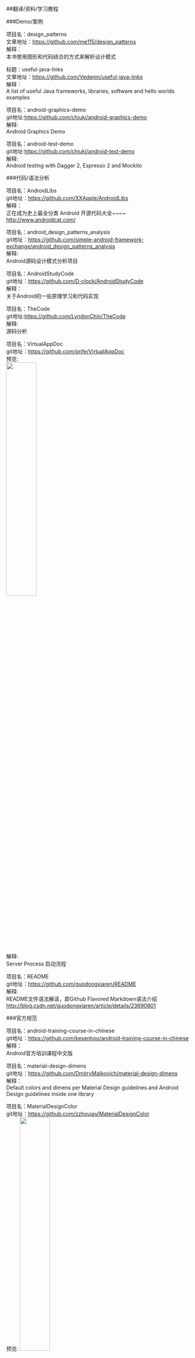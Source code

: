 ##翻译/资料/学习教程<br>






###Demo/案例<br>








项目名：design_patterns<br>
文章地址：https://github.com/me115/design_patterns<br>
解释：<br>
本书使用图形和代码结合的方式来解析设计模式<br>

标题：useful-java-links<br>
文章地址：https://github.com/Vedenin/useful-java-links<br>
解释：<br>
A list of useful Java frameworks, libraries, software and hello worlds examples<br>

项目名：android-graphics-demo<br>
git地址:https://github.com/chiuki/android-graphics-demo<br>
解释:<br>
Android Graphics Demo<br>

项目名：android-test-demo<br>
git地址:https://github.com/chiuki/android-test-demo<br>
解释:<br>
Android testing with Dagger 2, Espresso 2 and Mockito<br>




###代码/语法分析<br>




项目名：AndroidLibs<br>
git地址：https://github.com/XXApple/AndroidLibs<br>
解释：<br>
 正在成为史上最全分类 Android 开源代码大全~~~~ http://www.androidcat.com/<br>

项目名：android_design_patterns_analysis<br>
git地址：https://github.com/simple-android-framework-exchange/android_design_patterns_analysis<br>
解释:<br>
Android源码设计模式分析项目<br>

项目名：AndroidStudyCode<br>
git地址：https://github.com/D-clock/AndroidStudyCode<br>
解释：<br>
关于Android的一些原理学习和代码实现<br>

项目名：TheCode<br>
git地址:https://github.com/LyndonChin/TheCode<br>
解释:<br>
源码分析<br>

项目名：VirtualAppDoc<br>
git地址：https://github.com/prife/VirtualAppDoc<br>
预览:<br>
<img src="https://camo.githubusercontent.com/c8c51387dc0d99c46723e0f1b66c11742f7a7772/68747470733a2f2f7261776769742e636f6d2f70726966652f5669727475616c417070446f632f6d61737465722f706e67732f564142696e64657250726f76696465722e737667" width="40%"/><br><br>
解释:<br>
Server Process 启动流程<br>

项目名：README<br>
git地址：https://github.com/guodongxiaren/README<br>
解释:<br>
README文件语法解读，即Github Flavored Markdown语法介绍 http://blog.csdn.net/guodongxiaren/article/details/23690801<br>


###官方规范<br>




项目名：android-training-course-in-chinese<br>
git地址：https://github.com/kesenhoo/android-training-course-in-chinese<br>
解释：<br>
Android官方培训课程中文版<br>

项目名：material-design-dimens<br>
git地址：https://github.com/DmitryMalkovich/material-design-dimens<br>
解释：<br>
Default colors and dimens per Material Design guidelines and Android Design guidelines inside one library<br>

项目名：MaterialDesignColor<br>
git地址：https://github.com/zzhoujay/MaterialDesignColor<br>
预览: <img src="https://camo.githubusercontent.com/2826fe84e44434a841a2b917f64ef1efb8ce1156/687474703a2f2f6769742e6f736368696e612e6e65742f75706c6f6164732f696d616765732f323031352f303631322f3135303433395f35646539653331375f3134313030392e706e67" width="40%" /><br>
描述：谷歌官方的Material Design颜色值<br>






###知识累积/博客/电子书<br>





项目名：AndroidUtilCode<br>
git地址：https://github.com/Blankj/AndroidUtilCode<br>
解释：Android开发人员不得不收集的代码(持续更新中) http://blankj.com/862.html<br>

项目名：git-recipes<br>
git地址：https://github.com/geeeeeeeeek/git-recipes<br>
解释：<br>
高质量的Git中文教程，来自国外社区的优秀文章和个人实践<br>

项目名：AndroidInstantRun<br>
git地址：https://github.com/nuptboyzhb/AndroidInstantRun<br>
预览:<br>
<img src="https://github.com/nuptboyzhb/AndroidInstantRun/raw/master/1.png" width="30%"/><br><br>
解释:<br>
Android Instant Run原理分析<br>

项目名：Android_Data<br>
git地址：https://github.com/Freelander/Android_Data<br>
解释:<br>
Android 学习资料收集<br>

项目名：N个开源代码收纳<br>
URL：http://www.jcodecraeer.com/plus/list.php?tid=31<br>
URL：http://www.23code.com/<br>
URL：http://www.android-gems.com/<br>
URL：http://androidcat.com/?view=CatFragment<br>
URL：http://www.open-open.com/lib/tag/Android<br>
解释:<br>
开源库收纳<br>

项目名：Andriod-collect-blogs<br>
git地址：https://github.com/ZQiang94/Andriod-collect-blogs<br>
解释:<br>
收集Android相关blog<br>

项目名：AndroidNote<br>
git地址：https://github.com/GcsSloop/AndroidNote<br>
解释：<br>
安卓学习笔记<br>

项目名：blog<br>
git地址：https://github.com/lzyzsd/blog<br>
解释:<br>
技术分享<br>


项目名：Gitbook<br>
git地址：https://github.com/dodola/Gitbook<br>
解释：<br>
收录找到的不错的文档<br>

项目名：android-tech-frontier<br>
git地址：https://github.com/hehonghui/android-tech-frontier<br>
解释：<br>
一个定期翻译国外Android优质的技术、开源库、软件架构设计、测试等文章的开源项目<br>

项目名：android-open-source-project-cracking<br>
文章地址：https://github.com/wingjay/android-open-source-project-cracking<br>
解释：<br>
通过对流行的优质android开源项目分析、学习、仿写，最终理解，不仅帮你掌握最新的android技术，更能让你理解开源项目的精华之处，这些都是你成为一名高级android developer必不可少的<br>

项目名：AndroidArchitectureCollection<br>
git地址：https://github.com/CameloeAnthony/AndroidArchitectureCollection<br>
解释：<br>
安卓架构文章合集（a collection of android Architecture）<br>

项目名：FullStackDeveloperCourse<br>
git地址：https://github.com/warmheartli/FullStackDeveloperCourse<br>
预览:<br>
教你成为全栈工程师<br>

项目名：awesome-android-performance<br>
git地址：https://github.com/Juude/awesome-android-performance<br>
解释:<br>
Android performance optimization tutorials, videos and tools list(Android性能优化视频，文档以及工具)<br>

标题：Android 开发绕不过的坑<br>
文章地址：http://bugly.qq.com/bbs/forum.php?mod=viewthread&tid=498<br>
解释：<br>
Android 开发绕不过的坑：你的 Bitmap 究竟占多大内存？<br>


项目名：awesome-android-tips<br>
git地址：https://github.com/jiang111/awesome-android-tips<br>
解释:<br>
some code tips in android<br>




###面试题<br>




项目名：AndroidInterview<br>
git地址：https://github.com/fanrunqi/AndroidInterview<br>
预览:<br>
无<br>
解释:<br>
android 面试资料<br>


